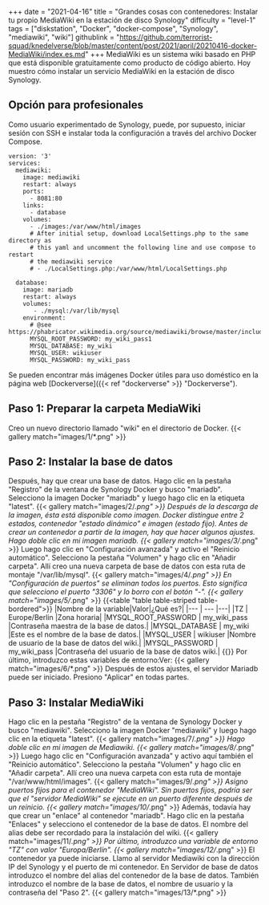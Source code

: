 +++
date = "2021-04-16"
title = "Grandes cosas con contenedores: Instalar tu propio MediaWiki en la estación de disco Synology"
difficulty = "level-1"
tags = ["diskstation", "Docker", "docker-compose", "Synology", "mediawiki", "wiki"]
githublink = "https://github.com/terrorist-squad/knedelverse/blob/master/content/post/2021/april/20210416-docker-MediaWiki/index.es.md"
+++
MediaWiki es un sistema wiki basado en PHP que está disponible gratuitamente como producto de código abierto. Hoy muestro cómo instalar un servicio MediaWiki en la estación de disco Synology.
## Opción para profesionales
Como usuario experimentado de Synology, puede, por supuesto, iniciar sesión con SSH e instalar toda la configuración a través del archivo Docker Compose.
```
version: '3'
services:
  mediawiki:
    image: mediawiki
    restart: always
    ports:
      - 8081:80
    links:
      - database
    volumes:
      - ./images:/var/www/html/images
      # After initial setup, download LocalSettings.php to the same directory as
      # this yaml and uncomment the following line and use compose to restart
      # the mediawiki service
      # - ./LocalSettings.php:/var/www/html/LocalSettings.php

  database:
    image: mariadb
    restart: always
    volumes:
       - ./mysql:/var/lib/mysql
    environment:
      # @see https://phabricator.wikimedia.org/source/mediawiki/browse/master/includes/DefaultSettings.php
      MYSQL_ROOT_PASSWORD: my_wiki_pass1
      MYSQL_DATABASE: my_wiki
      MYSQL_USER: wikiuser
      MYSQL_PASSWORD: my_wiki_pass

```
Se pueden encontrar más imágenes Docker útiles para uso doméstico en la página web [Dockerverse]({{< ref "dockerverse" >}} "Dockerverse").
## Paso 1: Preparar la carpeta MediaWiki
Creo un nuevo directorio llamado "wiki" en el directorio de Docker.
{{< gallery match="images/1/*.png" >}}

## Paso 2: Instalar la base de datos
Después, hay que crear una base de datos. Hago clic en la pestaña "Registro" de la ventana de Synology Docker y busco "mariadb". Selecciono la imagen Docker "mariadb" y luego hago clic en la etiqueta "latest".
{{< gallery match="images/2/*.png" >}}
Después de la descarga de la imagen, ésta está disponible como imagen. Docker distingue entre 2 estados, contenedor "estado dinámico" e imagen (estado fijo). Antes de crear un contenedor a partir de la imagen, hay que hacer algunos ajustes. Hago doble clic en mi imagen mariadb.
{{< gallery match="images/3/*.png" >}}
Luego hago clic en "Configuración avanzada" y activo el "Reinicio automático". Selecciono la pestaña "Volumen" y hago clic en "Añadir carpeta". Allí creo una nueva carpeta de base de datos con esta ruta de montaje "/var/lib/mysql".
{{< gallery match="images/4/*.png" >}}
En "Configuración de puertos" se eliminan todos los puertos. Esto significa que selecciono el puerto "3306" y lo borro con el botón "-".
{{< gallery match="images/5/*.png" >}}
{{<table "table table-striped table-bordered">}}
|Nombre de la variable|Valor|¿Qué es?|
|--- | --- |---|
|TZ	| Europe/Berlin	|Zona horaria|
|MYSQL_ROOT_PASSWORD	| my_wiki_pass	|Contraseña maestra de la base de datos.|
|MYSQL_DATABASE |	my_wiki	|Este es el nombre de la base de datos.|
|MYSQL_USER	| wikiuser |Nombre de usuario de la base de datos del wiki.|
|MYSQL_PASSWORD	| my_wiki_pass |Contraseña del usuario de la base de datos wiki.|
{{</table>}}
Por último, introduzco estas variables de entorno:Ver:
{{< gallery match="images/6/*.png" >}}
Después de estos ajustes, el servidor Mariadb puede ser iniciado. Presiono "Aplicar" en todas partes.
## Paso 3: Instalar MediaWiki
Hago clic en la pestaña "Registro" de la ventana de Synology Docker y busco "mediawiki". Selecciono la imagen Docker "mediawiki" y luego hago clic en la etiqueta "latest".
{{< gallery match="images/7/*.png" >}}
Hago doble clic en mi imagen de Mediawiki.
{{< gallery match="images/8/*.png" >}}
Luego hago clic en "Configuración avanzada" y activo aquí también el "Reinicio automático". Selecciono la pestaña "Volumen" y hago clic en "Añadir carpeta". Allí creo una nueva carpeta con esta ruta de montaje "/var/www/html/images".
{{< gallery match="images/9/*.png" >}}
Asigno puertos fijos para el contenedor "MediaWiki". Sin puertos fijos, podría ser que el "servidor MediaWiki" se ejecute en un puerto diferente después de un reinicio.
{{< gallery match="images/10/*.png" >}}
Además, todavía hay que crear un "enlace" al contenedor "mariadb". Hago clic en la pestaña "Enlaces" y selecciono el contenedor de la base de datos. El nombre del alias debe ser recordado para la instalación del wiki.
{{< gallery match="images/11/*.png" >}}
Por último, introduzco una variable de entorno "TZ" con valor "Europa/Berlín".
{{< gallery match="images/12/*.png" >}}
El contenedor ya puede iniciarse. Llamo al servidor Mediawiki con la dirección IP del Synology y el puerto de mi contenedor. En Servidor de base de datos introduzco el nombre del alias del contenedor de la base de datos. También introduzco el nombre de la base de datos, el nombre de usuario y la contraseña del "Paso 2".
{{< gallery match="images/13/*.png" >}}
